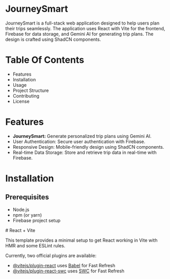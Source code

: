 # JourneySmart
<p>JourneySmart is a full-stack web application designed to help users plan their trips seamlessly. The application uses React with Vite for the frontend, Firebase for data storage, and Gemini AI for generating trip plans. The design is crafted using ShadCN components.</p>

<h1>Table Of Contents</h1>
<ul>
  <li>Features</li>
  <li>Installation</li>
  <li>Usage</li>
  <li>Project Structure</li>
  <li>Contributing</li>
  <li>License</li>
</ul>

<h1>Features</h1>
<ul>
  <li><span style="font-Weight:bold">JourneySmart:</span> Generate personalized trip plans using Gemini AI.</li>
  <li>User Authentication: Secure user authentication with Firebase.</li>
  <li>Responsive Design: Mobile-friendly design using ShadCN components.</li>
  <li>Real-time Data Storage: Store and retrieve trip data in real-time with Firebase.</li>
</ul>

<h1>Installation</h1>
<h2>Prerequisites</h2>
<ul>
  <li>Node.js</li>
  <li>npm (or yarn)</li>
  <li>Firebase project setup</li>
</ul>
# React + Vite

This template provides a minimal setup to get React working in Vite with HMR and some ESLint rules.

Currently, two official plugins are available:

- [@vitejs/plugin-react](https://github.com/vitejs/vite-plugin-react/blob/main/packages/plugin-react/README.md) uses [Babel](https://babeljs.io/) for Fast Refresh
- [@vitejs/plugin-react-swc](https://github.com/vitejs/vite-plugin-react-swc) uses [SWC](https://swc.rs/) for Fast Refresh
